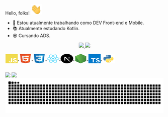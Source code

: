Hello, folks! <img  src="https://raw.githubusercontent.com/ABSphreak/ABSphreak/master/gifs/Hi.gif" width="35px"></h1>


- 🔭 Estou atualmente trabalhando como DEV Front-end e Mobile. 
- 📚 Atualmente estudando Kotlin. 
- 😎 Cursando ADS.

<div align="center">
  <a href="https://github.com/marevandro">
  <img height="160em" src="https://github-readme-stats.vercel.app/api?username=marevandro&show_icons=true&theme=tokyonight&include_all_commits=true&count_private=true"/>
  <img height="160em" src="https://github-readme-stats.vercel.app/api/top-langs/?username=marevandro&layout=compact&langs_count=7&theme=tokyonight"/>
</div>
  
<div style="display: inline_block"><br>
  <img align="center" alt="Mar-Js" height="30" width="40" src="https://raw.githubusercontent.com/devicons/devicon/master/icons/javascript/javascript-plain.svg">
  <img align="center" alt="Mar-HTML" height="30" width="40" src="https://raw.githubusercontent.com/devicons/devicon/master/icons/html5/html5-original.svg">
  <img align="center" alt="Mar-CSS" height="30" width="40" src="https://raw.githubusercontent.com/devicons/devicon/master/icons/css3/css3-original.svg">
  <img align="center" alt="Mar-React" height="30" width="40" src="https://raw.githubusercontent.com/devicons/devicon/master/icons/react/react-original.svg">
  <img align="center" alt="Mar-Next" height="30" width="40" src="https://raw.githubusercontent.com/devicons/devicon/master/icons/nextjs/nextjs-original.svg">
  <img align="center" alt="Mar-Node" height="30" width="40" src="https://raw.githubusercontent.com/devicons/devicon/master/icons/nodejs/nodejs-original.svg">     
   <img align="center" alt="Mar-TypeScript" height="30" width="40" src="https://raw.githubusercontent.com/devicons/devicon/master/icons/typescript/typescript-original.svg">
  <img align="center" alt="Mar-Python" height="30" width="40" src="https://raw.githubusercontent.com/devicons/devicon/master/icons/python/python-original.svg">
 
 
</div>
  
  ##
  
<div> 
  <a href = "mailto:marevandro95@gmail.com"><img src="https://img.shields.io/badge/-Gmail-%23333?style=for-the-badge&logo=gmail&logoColor=white" target="_blank"></a>
  <a href="https://www.linkedin.com/in/marevandro05/" target="_blank"><img src="https://img.shields.io/badge/-LinkedIn-%230077B5?style=for-the-badge&logo=linkedin&   logoColor=white" target="_blank"></a> 
   
 

  </div>

<picture>
  <source media="(prefers-color-scheme: dark)" srcset="https://raw.githubusercontent.com/marevandro/marevandro/output/github-contribution-grid-snake-dark.svg">
 
  <img alt="github contribution grid snake animation" src="https://raw.githubusercontent.com/marevandro/marevandro/output/github-contribution-grid-snake.svg">
</picture>



